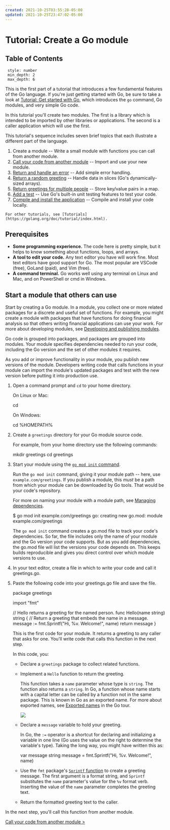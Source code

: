 ```yaml
---
created: 2021-10-25T03:55:28-05:00
updated: 2021-10-25T23:47:02-05:00
---
```

# Tutorial: Create a Go module

## Table of Contents
```toc
 style: number
 min_depth: 2
 max_depth: 6
```

This is the first part of a tutorial that introduces a few fundamental features of the Go language. If you're just getting started with Go, be sure to take a look at [Tutorial: Get started with Go](https://golang.org/doc/tutorial/getting-started.html), which introduces the `go` command, Go modules, and very simple Go code.

In this tutorial you'll create two modules. The first is a library which is intended to be imported by other libraries or applications. The second is a caller application which will use the first.

This tutorial's sequence includes seven brief topics that each illustrate a different part of the language.

1.  Create a module -- Write a small module with functions you can call from another module.
2.  [Call your code from another module](https://golang.org/doc/tutorial/call-module-code.html) -- Import and use your new module.
3.  [Return and handle an error](https://golang.org/doc/tutorial/handle-errors.html) -- Add simple error handling.
4.  [Return a random greeting](https://golang.org/doc/tutorial/random-greeting.html) -- Handle data in slices (Go's dynamically-sized arrays).
5.  [Return greetings for multiple people](https://golang.org/doc/tutorial/greetings-multiple-people.html) -- Store key/value pairs in a map.
6.  [Add a test](https://golang.org/doc/tutorial/add-a-test.html) -- Use Go's built-in unit testing features to test your code.
7.  [Compile and install the application](https://golang.org/doc/tutorial/compile-install.html) -- Compile and install your code locally.
```ad-note
For other tutorials, see [Tutorials](https://golang.org/doc/tutorial/index.html).
```

## Prerequisites

-   **Some programming experience.** The code here is pretty simple, but it helps to know something about functions, loops, and arrays.
-   **A tool to edit your code.** Any text editor you have will work fine. Most text editors have good support for Go. The most popular are VSCode (free), GoLand (paid), and Vim (free).
-   **A command terminal.** Go works well using any terminal on Linux and Mac, and on PowerShell or cmd in Windows.

## Start a module that others can use

Start by creating a Go module. In a module, you collect one or more related packages for a discrete and useful set of functions. For example, you might create a module with packages that have functions for doing financial analysis so that others writing financial applications can use your work. For more about developing modules, see [Developing and publishing modules](https://golang.org/doc/modules/developing).

Go code is grouped into packages, and packages are grouped into modules. Your module specifies dependencies needed to run your code, including the Go version and the set of other modules it requires.

As you add or improve functionality in your module, you publish new versions of the module. Developers writing code that calls functions in your module can import the module's updated packages and test with the new version before putting it into production use.

1.  Open a command prompt and `cd` to your home directory.
    
    On Linux or Mac:
    
    cd
    
    On Windows:
    
    cd %HOMEPATH%
    
2.  Create a `greetings` directory for your Go module source code.
    
    For example, from your home directory use the following commands:
    
    mkdir greetings
    cd greetings
    
3.  Start your module using the [`go mod init` command](https://golang.org/ref/mod#go-mod-init).
    
    Run the `go mod init` command, giving it your module path -- here, use `example.com/greetings`. If you publish a module, this _must_ be a path from which your module can be downloaded by Go tools. That would be your code's repository.
    
    For more on naming your module with a module path, see [Managing dependencies](https://golang.org/doc/modules/managing-dependencies#naming_module).
    
    $ go mod init example.com/greetings
    go: creating new go.mod: module example.com/greetings
    
    The `go mod init` command creates a go.mod file to track your code's dependencies. So far, the file includes only the name of your module and the Go version your code supports. But as you add dependencies, the go.mod file will list the versions your code depends on. This keeps builds reproducible and gives you direct control over which module versions to use.
    
4.  In your text editor, create a file in which to write your code and call it greetings.go.
5.  Paste the following code into your greetings.go file and save the file.
    
    package greetings
    
    import "fmt"
    
    // Hello returns a greeting for the named person.
    func Hello(name string) string {
        // Return a greeting that embeds the name in a message.
        message := fmt.Sprintf("Hi, %v. Welcome!", name)
        return message
    }
    
    This is the first code for your module. It returns a greeting to any caller that asks for one. You'll write code that calls this function in the next step.
    
    In this code, you:
    
    -   Declare a `greetings` package to collect related functions.
    -   Implement a `Hello` function to return the greeting.
        
        This function takes a `name` parameter whose type is `string`. The function also returns a `string`. In Go, a function whose name starts with a capital letter can be called by a function not in the same package. This is known in Go as an exported name. For more about exported names, see [Exported names](https://tour.golang.org/basics/3) in the Go tour.
        
        ![](https://golang.org/doc/tutorial/images/function-syntax.png)
    -   Declare a `message` variable to hold your greeting.
        
        In Go, the `:=` operator is a shortcut for declaring and initializing a variable in one line (Go uses the value on the right to determine the variable's type). Taking the long way, you might have written this as:
        
        var message string
        message = fmt.Sprintf("Hi, %v. Welcome!", name)
        
    -   Use the `fmt` package's [`Sprintf` function](https://pkg.go.dev/fmt/#Sprintf) to create a greeting message. The first argument is a format string, and `Sprintf` substitutes the `name` parameter's value for the `%v` format verb. Inserting the value of the `name` parameter completes the greeting text.
    -   Return the formatted greeting text to the caller.

In the next step, you'll call this function from another module.

[Call your code from another module >](https://golang.org/doc/tutorial/call-module-code.html)